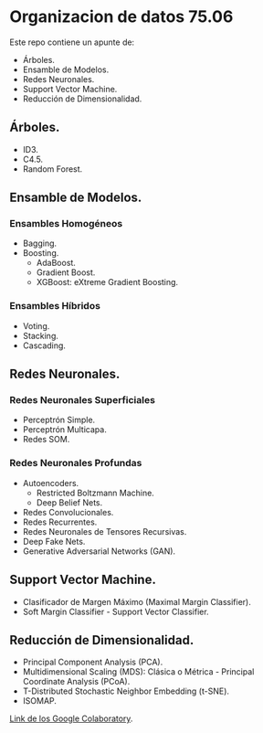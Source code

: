 # Organizacion de datos 75.06

Este repo contiene un apunte de:
- Árboles.
- Ensamble de Modelos.
- Redes Neuronales.
- Support Vector Machine.
- Reducción de Dimensionalidad.

## Árboles.
- ID3. 
- C4.5.
- Random Forest.

## Ensamble de Modelos.

### Ensambles Homogéneos
- Bagging.
- Boosting.
  - AdaBoost.
  - Gradient Boost.
  - XGBoost: eXtreme Gradient Boosting.

### Ensambles Híbridos
- Voting.
- Stacking.
- Cascading.


## Redes Neuronales.

### Redes Neuronales Superficiales

- Perceptrón Simple.
- Perceptrón Multicapa.
- Redes SOM.

### Redes Neuronales Profundas
- Autoencoders.
  - Restricted Boltzmann Machine.
  - Deep Belief Nets.
- Redes Convolucionales.
- Redes Recurrentes.
- Redes Neuronales de Tensores Recursivas.
- Deep Fake Nets.
- Generative Adversarial Networks (GAN).


## Support Vector Machine.

- Clasificador de Margen Máximo (Maximal Margin Classifier).
- Soft Margin Classifier - Support Vector Classifier.

## Reducción de Dimensionalidad.

- Principal Component Analysis (PCA).
- Multidimensional Scaling (MDS): Clásica o Métrica - Principal Coordinate Analysis (PCoA).
- T-Distributed Stochastic Neighbor Embedding (t-SNE).
- ISOMAP.


[Link de los Google Colaboratory](https://drive.google.com/drive/folders/1YSt8Rcyqpsh58Min5f7oDxGxtycIKT5R?usp=sharing).
